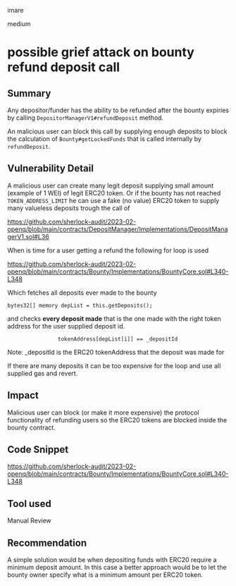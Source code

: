 imare

medium

# possible grief attack on bounty refund deposit call

## Summary
Any depositor/funder has the ability to be refunded after the bounty expiries by calling `DepositorManagerV1#refundDeposit` method.

An malicious user can block this call by supplying enough deposits to block the calculation of `Bounty#getLockedFunds` that is called internally by `refundDeposit`.

## Vulnerability Detail
A malicious user can create many legit deposit supplying small amount (example of 1 WEI) of legit ERC20 token.
Or if the bounty has not reached `TOKEN_ADDRESS_LIMIT` he can use a fake (no value) ERC20 token to supply many valueless deposits trough the call of 

https://github.com/sherlock-audit/2023-02-openq/blob/main/contracts/DepositManager/Implementations/DepositManagerV1.sol#L36

When is time for a user getting a refund the following for loop is used

https://github.com/sherlock-audit/2023-02-openq/blob/main/contracts/Bounty/Implementations/BountyCore.sol#L340-L348

Which fetches all deposits ever made to the bounty

```solidity
bytes32[] memory depList = this.getDeposits(); 
```

and checks **every deposit made** that is the one made with the right token address for the user supplied deposit id.

```solidity
                tokenAddress[depList[i]] == _depositId
```

Note: _depositId is the ERC20 tokenAddress that the deposit was made for

If there are many deposits it can be too expensive for the loop and use all supplied gas and revert.

## Impact
Malicious user can block (or make it more expensive) the protocol functionality of refunding users so the ERC20 tokens are blocked inside the bounty contract.

## Code Snippet
https://github.com/sherlock-audit/2023-02-openq/blob/main/contracts/Bounty/Implementations/BountyCore.sol#L340-L348


## Tool used

Manual Review

## Recommendation
A simple solution would be when depositing funds with ERC20 require a minimum deposit amount.  In this case a better approach would be to let the bounty owner specify what is a minimum amount per ERC20 token.

